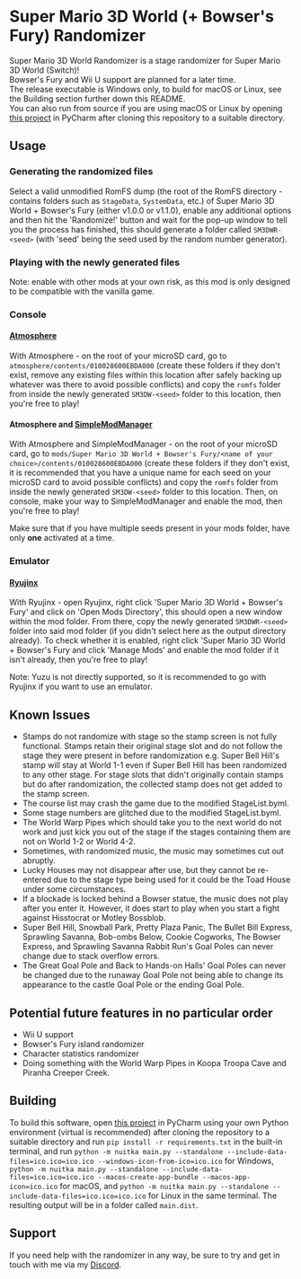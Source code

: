 # Super Mario 3D World (+ Bowser's Fury) Randomizer

Super Mario 3D World Randomizer is a stage randomizer for Super Mario 3D World (Switch)!<br>
Bowser's Fury and Wii U support are planned for a later time.<br>
The release executable is Windows only, to build for macOS or Linux, see the Building section further down this README.<br>
You can also run from source if you are using macOS or Linux by opening [this project](https://github.com/Skipper93653/SM3DW-BF-Randomizer) in PyCharm after cloning this repository to a suitable directory.

## Usage

### Generating the randomized files

Select a valid unmodified RomFS dump (the root of the RomFS directory - contains folders such as `StageData`, `SystemData`, etc.) of Super Mario 3D World + Bowser's Fury (either v1.0.0 or v1.1.0), enable any additional options and then hit the 'Randomize!' button and wait for the pop-up window to tell you the process has finished, this should generate a folder called `SM3DWR-<seed>` (with 'seed' being the seed used by the random number generator).

### Playing with the newly generated files

Note: enable with other mods at your own risk, as this mod is only designed to be compatible with the vanilla game.

### Console

#### [Atmosphere](https://github.com/Atmosphere-NX/Atmosphere)

With Atmosphere - on the root of your microSD card, go to `atmosphere/contents/010028600EBDA000` (create these folders if they don't exist, remove any existing files within this location after safely backing up whatever was there to avoid possible conflicts) and copy the `romfs` folder from inside the newly generated `SM3DW-<seed>` folder to this location, then you're free to play!

#### Atmosphere and [SimpleModManager](https://github.com/nadrino/SimpleModManager)

With Atmosphere and SimpleModManager - on the root of your microSD card, go to `mods/Super Mario 3D World + Bowser's Fury/<name of your choice>/contents/010028600EBDA000` (create these folders if they don't exist, it is recommended that you have a unique name for each seed on your microSD card to avoid possible conflicts) and copy the `romfs` folder from inside the newly generated `SM3DW-<seed>` folder to this location. Then, on console, make your way to SimpleModManager and enable the mod, then you're free to play!

Make sure that if you have multiple seeds present in your mods folder, have only **one** activated at a time.

### Emulator

#### [Ryujinx](https://ryujinx.org)

With Ryujinx - open Ryujinx, right click 'Super Mario 3D World + Bowser's Fury' and click on 'Open Mods Directory', this should open a new window within the mod folder. From there, copy the newly generated `SM3DWR-<seed>` folder into said mod folder (if you didn't select here as the output directory already). To check whether it is enabled, right click 'Super Mario 3D World + Bowser's Fury and click 'Manage Mods' and enable the mod folder if it isn't already, then you're free to play!

Note: Yuzu is not directly supported, so it is recommended to go with Ryujinx if you want to use an emulator.

## Known Issues

* Stamps do not randomize with stage so the stamp screen is not fully functional. Stamps retain their original stage slot and do not follow the stage they were present in before randomization e.g. Super Bell Hill's stamp will stay at World 1-1 even if Super Bell Hill has been randomized to any other stage. For stage slots that didn't originally contain stamps but do after randomization, the collected stamp does not get added to the stamp screen.
* The course list may crash the game due to the modified StageList.byml.
* Some stage numbers are glitched due to the modified StageList.byml.
* The World Warp Pipes which should take you to the next world do not work and just kick you out of the stage if the stages containing them are not on World 1-2 or World 4-2.
* Sometimes, with randomized music, the music may sometimes cut out abruptly.
* Lucky Houses may not disappear after use, but they cannot be re-entered due to the stage type being used for it could be the Toad House under some circumstances.
* If a blockade is locked behind a Bowser statue, the music does not play after you enter it. However, it does start to play when you start a fight against Hisstocrat or Motley Bossblob.
* Super Bell Hill, Snowball Park, Pretty Plaza Panic, The Bullet Bill Express, Sprawling Savanna, Bob-ombs Below, Cookie Cogworks, The Bowser Express, and Sprawling Savanna Rabbit Run's Goal Poles can never change due to stack overflow errors.
* The Great Goal Pole and Back to Hands-on Halls' Goal Poles can never be changed due to the runaway Goal Pole not being able to change its appearance to the castle Goal Pole or the ending Goal Pole.

## Potential future features in no particular order

* Wii U support
* Bowser's Fury island randomizer
* Character statistics randomizer
* Doing something with the World Warp Pipes in Koopa Troopa Cave and Piranha Creeper Creek.

## Building

To build this software, open [this project](https://github.com/Skipper93653/SM3DW-BF-Randomizer) in PyCharm using your own Python environment (virtual is recommended) after cloning the repository to a suitable directory and run `pip install -r requirements.txt` in the built-in terminal, and run `python -m nuitka main.py --standalone --include-data-files=ico.ico=ico.ico --windows-icon-from-ico=ico.ico` for Windows, `python -m nuitka main.py --standalone --include-data-files=ico.ico=ico.ico --macos-create-app-bundle --macos-app-icon=ico.ico` for macOS, and `python -m nuitka main.py --standalone --include-data-files=ico.ico=ico.ico` for Linux in the same terminal. The resulting output will be in a folder called `main.dist`.

## Support

If you need help with the randomizer in any way, be sure to try and get in touch with me via my [Discord](https://discord.gg/NCKtWuJUcC).